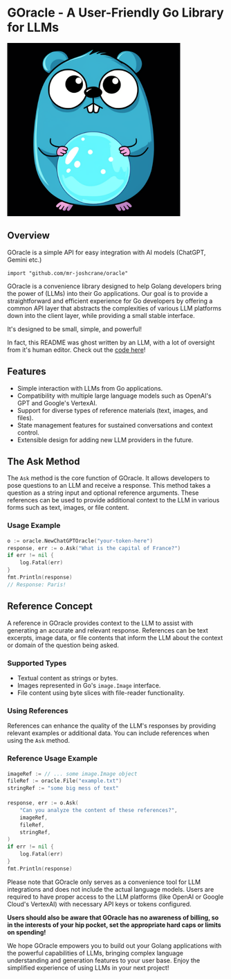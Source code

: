# GOracle - A User-Friendly Go Library for LLMs

<img src=".github/goracle.png" width="400" />

## Overview

GOracle is a simple API for easy integration with AI models (ChatGPT, Gemini etc.) 

```Golang
import "github.com/mr-joshcrane/oracle"
```

GOracle is a convenience library designed to help Golang developers bring the power of (LLMs) into their Go applications. Our goal is to provide a straightforward and efficient experience for Go developers by offering a common API layer that abstracts the complexities of various LLM platforms down into the client layer, while providing a small stable interface.

It's designed to be small, simple, and powerful!

In fact, this README was ghost written by an LLM, with a lot of oversight from it's human editor.
Check out the [code here](examples/readme/main.go)! 

## Features

- Simple interaction with LLMs from Go applications.
- Compatibility with multiple large language models such as OpenAI's GPT and Google's VertexAI.
- Support for diverse types of reference materials (text, images, and files).
- State management features for sustained conversations and context control.
- Extensible design for adding new LLM providers in the future.

## The Ask Method

The `Ask` method is the core function of GOracle. It allows developers to pose questions to an LLM and receive a response. This method takes a question as a string input and optional reference arguments. These references can be used to provide additional context to the LLM in various forms such as text, images, or file content.

### Usage Example

```go
o := oracle.NewChatGPTOracle("your-token-here")
response, err := o.Ask("What is the capital of France?")
if err != nil {
    log.Fatal(err)
}
fmt.Println(response)
// Response: Paris!
```

## Reference Concept

A reference in GOracle provides context to the LLM to assist with generating an accurate and relevant response. References can be text excerpts, image data, or file contents that inform the LLM about the context or domain of the question being asked.

### Supported Types

- Textual content as strings or bytes.
- Images represented in Go's `image.Image` interface.
- File content using byte slices with file-reader functionality.

### Using References

References can enhance the quality of the LLM's responses by providing relevant examples or additional data. You can include references when using the `Ask` method.

### Reference Usage Example

```go
imageRef := // ... some image.Image object
fileRef := oracle.File("example.txt")
stringRef := "some big mess of text"

response, err := o.Ask( 
    "Can you analyze the content of these references?", 
    imageRef, 
    fileRef,
    stringRef,
)
if err != nil {
    log.Fatal(err)
}
fmt.Println(response)
```

Please note that GOracle only serves as a convenience tool for LLM integrations and does not include the actual language models. Users are required to have proper access to the LLM platforms (like OpenAI or Google Cloud's VertexAI) with necessary API keys or tokens configured.

**Users should also be aware that GOracle has no awareness of billing, so in the interests of your hip pocket, set the appropriate hard caps or limits on spending!**

We hope GOracle empowers you to build out your Golang applications with the powerful capabilities of LLMs, bringing complex language understanding and generation features to your user base. Enjoy the simplified experience of using LLMs in your next project!
